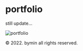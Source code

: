 # portfolio
still update...
<br>

![portfolio](https://user-images.githubusercontent.com/89909727/168422821-ea1f0c7a-f4ae-43fe-9956-d568ef91c8cc.png)
<br>

© 2022. bymin all rights reserved.
